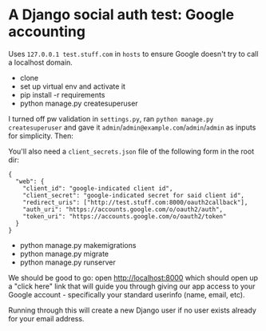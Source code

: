 # A Django social auth test: Google accounting

Uses `127.0.0.1 test.stuff.com` in `hosts` to ensure Google doesn't try to call a localhost domain.

- clone
- set up virtual env and activate it
- pip install -r requirements
- python manage.py createsuperuser

I turned off pw validation in `settings.py`, ran `python manage.py createsuperuser` and gave it `admin`/`admin@example.com`/`admin`/`admin` as inputs for simplicity. Then:

You'll also need a `client_secrets.json` file of the following form in the root dir:

```
{
  "web": {
    "client_id": "google-indicated client id",
    "client_secret": "google-indicated secret for said client id",
    "redirect_uris": ["http://test.stuff.com:8000/oauth2callback"],
    "auth_uri": "https://accounts.google.com/o/oauth2/auth",
    "token_uri": "https://accounts.google.com/o/oauth2/token"
  }
}
```

- python manage.py makemigrations
- python manage.py migrate
- python manage.py runserver

We should be good to go: open [http://localhost:8000](http://localhost:8000) which should open up a "click here" link that will guide you through giving our app access to your Google account - specifically your standard userinfo (name, email, etc).

Running through this will create a new Django user if no user exists already for your email address.
